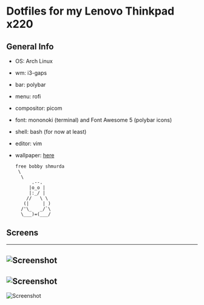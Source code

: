 # Dotfiles for my Lenovo Thinkpad x220

## General Info

- OS: Arch Linux

- wm: i3-gaps

- bar: polybar

- menu: rofi

- compositor: picom

- font: mononoki (terminal) and Font Awesome 5 (polybar icons)

- shell: bash (for now at least)

- editor: vim

- wallpaper: [here](https://i.imgur.com/phAQb7W.png)

	  
      free bobby shmurda 
       \
        \
            .--.
           |o_o |
           |:_/ |
          //   \ \
         (|     | )
        /'\_   _/`\
        \___)=(___/


## Screens
---
![Screenshot](https://i.imgur.com/9mYr7Ja.jpg)
---
![Screenshot](https://i.imgur.com/ZFZ4CZF.png)
---
![Screenshot](https://i.imgur.com/panJNzn.jpg)

